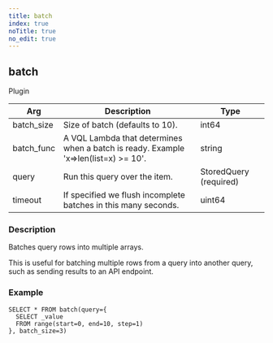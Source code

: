 ```yaml
---
title: batch
index: true
noTitle: true
no_edit: true
---
```




<div class="vql_item"></div>


## batch
<span class='vql_type label label-warning pull-right page-header'>Plugin</span>



<div class="vqlargs"></div>

Arg | Description | Type
----|-------------|-----
batch_size|Size of batch (defaults to 10).|int64
batch_func|A VQL Lambda that determines when a batch is ready. Example 'x=>len(list=x) >= 10'.|string
query|Run this query over the item.|StoredQuery (required)
timeout|If specified we flush incomplete batches in this many seconds.|uint64

### Description

Batches query rows into multiple arrays.

This is useful for batching multiple rows from a query into
another query, such as sending results to an API endpoint.

### Example

```vql
SELECT * FROM batch(query={
  SELECT _value
  FROM range(start=0, end=10, step=1)
}, batch_size=3)
```


